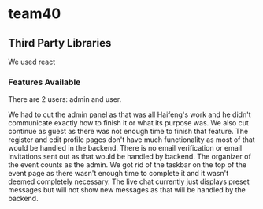 # team40

## Third Party Libraries
We used react

### Features Available
There are 2 users: admin and user.

We had to cut the admin panel as that was all Haifeng's work and he didn't communicate exactly how to finish it or what its purpose was.
We also cut continue as guest as there was not enough time to finish that feature.
The register and edit profile pages don't have much functionality as most of that would be handled in the backend. 
There is no email verification or email invitations sent out as that would be handled by backend.
The organizer of the event counts as the admin.
We got rid of the taskbar on the top of the event page as there wasn't enough time to complete it and it wasn't deemed completely necessary.
The live chat currently just displays preset messages but will not show new messages as that will be handled by the backend.